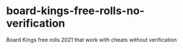 # board-kings-free-rolls-no-verification
Board Kings free rolls 2021 that work with cheats without verification
